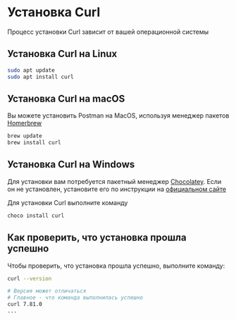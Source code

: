 # Установка Curl

Процесс установки Curl зависит от вашей операционной системы

## Установка Curl на Linux

```bash
sudo apt update
sudo apt install curl
```

## Установка Curl на macOS

Вы можете установить Postman на MacOS, используя менеджер пакетов [Homerbrew](https://brew.sh/)

```bash
brew update
brew install curl
```

## Установка Curl на Windows

Для установки вам потребуется пакетный менеджер [Chocolatey](https://chocolatey.org/). Если он не установлен, установите его по инструкции на [официальном сайте](https://chocolatey.org/install)

Для установки Curl выполните команду

```bash
choco install curl
```

## Как проверить, что установка прошла успешно

Чтобы проверить, что установка прошла успешно, выполните команду:

```bash
curl --version

# Версия может отличаться
# Главное - что команда выполнилась успешно
curl 7.81.0
...
```
